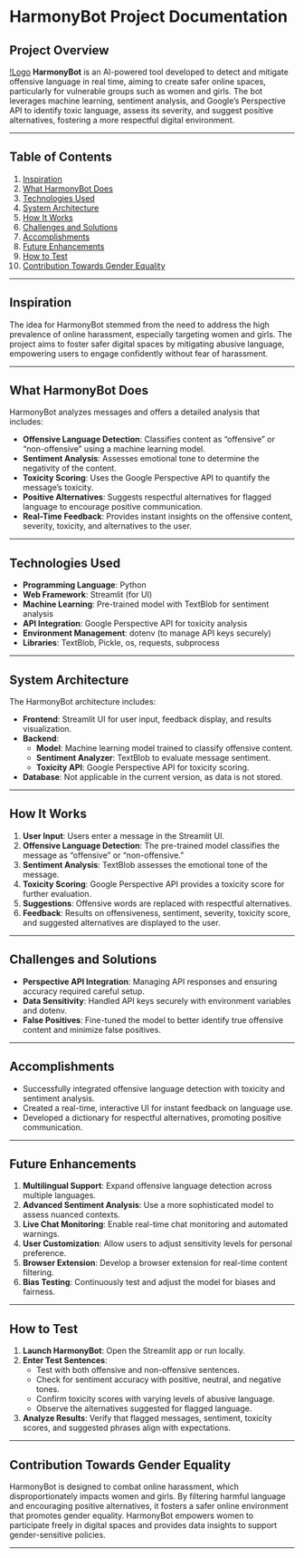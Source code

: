 # HarmonyBot Project Documentation

## Project Overview
[!Logo](https://github.com/eatulrajput/offensive-lang-detection/blob/main/HarmonyBot.png)
**HarmonyBot** is an AI-powered tool developed to detect and mitigate offensive language in real time, aiming to create safer online spaces, particularly for vulnerable groups such as women and girls. The bot leverages machine learning, sentiment analysis, and Google’s Perspective API to identify toxic language, assess its severity, and suggest positive alternatives, fostering a more respectful digital environment.

---

## Table of Contents
1. [Inspiration](#inspiration)
2. [What HarmonyBot Does](#what-harmonybot-does)
3. [Technologies Used](#technologies-used)
4. [System Architecture](#system-architecture)
5. [How It Works](#how-it-works)
6. [Challenges and Solutions](#challenges-and-solutions)
7. [Accomplishments](#accomplishments)
8. [Future Enhancements](#future-enhancements)
9. [How to Test](#how-to-test)
10. [Contribution Towards Gender Equality](#contribution-towards-gender-equality)

---

## Inspiration
The idea for HarmonyBot stemmed from the need to address the high prevalence of online harassment, especially targeting women and girls. The project aims to foster safer digital spaces by mitigating abusive language, empowering users to engage confidently without fear of harassment.

---

## What HarmonyBot Does
HarmonyBot analyzes messages and offers a detailed analysis that includes:
- **Offensive Language Detection**: Classifies content as “offensive” or “non-offensive” using a machine learning model.
- **Sentiment Analysis**: Assesses emotional tone to determine the negativity of the content.
- **Toxicity Scoring**: Uses the Google Perspective API to quantify the message’s toxicity.
- **Positive Alternatives**: Suggests respectful alternatives for flagged language to encourage positive communication.
- **Real-Time Feedback**: Provides instant insights on the offensive content, severity, toxicity, and alternatives to the user.

---

## Technologies Used
- **Programming Language**: Python
- **Web Framework**: Streamlit (for UI)
- **Machine Learning**: Pre-trained model with TextBlob for sentiment analysis
- **API Integration**: Google Perspective API for toxicity analysis
- **Environment Management**: dotenv (to manage API keys securely)
- **Libraries**: TextBlob, Pickle, os, requests, subprocess

---

## System Architecture
The HarmonyBot architecture includes:
- **Frontend**: Streamlit UI for user input, feedback display, and results visualization.
- **Backend**:
   - **Model**: Machine learning model trained to classify offensive content.
   - **Sentiment Analyzer**: TextBlob to evaluate message sentiment.
   - **Toxicity API**: Google Perspective API for toxicity scoring.
- **Database**: Not applicable in the current version, as data is not stored.

---

## How It Works
1. **User Input**: Users enter a message in the Streamlit UI.
2. **Offensive Language Detection**: The pre-trained model classifies the message as “offensive” or “non-offensive.”
3. **Sentiment Analysis**: TextBlob assesses the emotional tone of the message.
4. **Toxicity Scoring**: Google Perspective API provides a toxicity score for further evaluation.
5. **Suggestions**: Offensive words are replaced with respectful alternatives.
6. **Feedback**: Results on offensiveness, sentiment, severity, toxicity score, and suggested alternatives are displayed to the user.

---

## Challenges and Solutions
- **Perspective API Integration**: Managing API responses and ensuring accuracy required careful setup.
- **Data Sensitivity**: Handled API keys securely with environment variables and dotenv.
- **False Positives**: Fine-tuned the model to better identify true offensive content and minimize false positives.

---

## Accomplishments
- Successfully integrated offensive language detection with toxicity and sentiment analysis.
- Created a real-time, interactive UI for instant feedback on language use.
- Developed a dictionary for respectful alternatives, promoting positive communication.

---

## Future Enhancements
1. **Multilingual Support**: Expand offensive language detection across multiple languages.
2. **Advanced Sentiment Analysis**: Use a more sophisticated model to assess nuanced contexts.
3. **Live Chat Monitoring**: Enable real-time chat monitoring and automated warnings.
4. **User Customization**: Allow users to adjust sensitivity levels for personal preference.
5. **Browser Extension**: Develop a browser extension for real-time content filtering.
6. **Bias Testing**: Continuously test and adjust the model for biases and fairness.

---

## How to Test
1. **Launch HarmonyBot**: Open the Streamlit app or run locally.
2. **Enter Test Sentences**:
   - Test with both offensive and non-offensive sentences.
   - Check for sentiment accuracy with positive, neutral, and negative tones.
   - Confirm toxicity scores with varying levels of abusive language.
   - Observe the alternatives suggested for flagged language.
3. **Analyze Results**: Verify that flagged messages, sentiment, toxicity scores, and suggested phrases align with expectations.

---

## Contribution Towards Gender Equality
HarmonyBot is designed to combat online harassment, which disproportionately impacts women and girls. By filtering harmful language and encouraging positive alternatives, it fosters a safer online environment that promotes gender equality. HarmonyBot empowers women to participate freely in digital spaces and provides data insights to support gender-sensitive policies.

---
